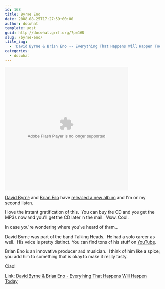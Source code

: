 ```yaml
---
id: 168
title: Byrne Eno
date: 2008-08-25T17:27:59+00:00
author: docwhat
template: post
guid: http://docwhat.gerf.org/?p=168
slug: /byrne-eno/
title_tag:
  - 'David Byrne & Brian Eno -- Everything That Happens Will Happen Today'
categories:
  - docwhat
---
```

<object classid="clsid:d27cdb6e-ae6d-11cf-96b8-444553540000" width="400" height="400" codebase="http://download.macromedia.com/pub/shockwave/cabs/flash/swflash.cab#version=6,0,40,0"><param name="id" value="TSBundleWidget" /><param name="allowScriptAccess" value="always" /><param name="allowfullscreen" value="true" /><param name="quality" value="high" /><param name="flashvars" value="campaign_id=6001&amp;baseurl=http://app.topspin.net&amp;width=400&amp;height=400&amp;configurl=http://bits-0.topspin.net/u/byrne/album_config_6001.xml&amp;autoplay=false" /><param name="src" value="http://bits-0.topspin.net/u/byrne/TSBundleWidget.swf?rootPath=https://app.topspin.net&amp;showTrace=false&amp;campaign_id=6001" /><embed id="TSBundleWidget" type="application/x-shockwave-flash" width="400" height="400" src="http://bits-0.topspin.net/u/byrne/TSBundleWidget.swf?rootPath=https://app.topspin.net&amp;showTrace=false&amp;campaign_id=6001" flashvars="campaign_id=6001&amp;baseurl=http://app.topspin.net&amp;width=400&amp;height=400&amp;configurl=http://bits-0.topspin.net/u/byrne/album_config_6001.xml&amp;autoplay=false" quality="high" allowfullscreen="true" allowscriptaccess="always"></embed></object>

<a title="David Byrne's homepage" href="http://www.davidbyrne.com/">David Byrne</a> and <a title="Brian Eno's homepage" href="http://music.hyperreal.org/artists/brian_eno/">Brian Eno</a> have <a href="http://everythingthathappens.com/">released a new album</a> and I'm on my second listen.

I love the instant gratification of this.  You can buy the CD and you get the MP3s now and you'll get the CD later in the mail.  Wow. Cool.

In case you're wondering where you've heard of them...

David Byrne was part of the band Talking Heads.  He had a solo career as well.  His voice is pretty distinct. You can find tons of his stuff on <a href="http://www.youtube.com/results?search_query=david+byrne+video&amp;search_type=&amp;aq=-1&amp;oq=david+byrne+vide">YouTube</a>.

Brian Eno is an innovative producer and musician.  I think of him like a spice; you add him to something that is okay to make it really tasty.

Ciao!

Link: <a href="http://everythingthathappens.com/">David Byrne &amp; Brian Eno - Everything That Happens Will Happen Today</a>